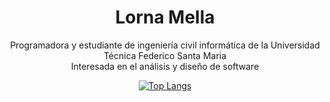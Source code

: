 <div align="center">
  <h1> Lorna Mella </h1>
  <p> 
    Programadora y estudiante de ingeniería civil informática de la Universidad Técnica Federico Santa Maria <br/>
    Interesada en el análisis y diseño de software 
  </p>
  
[![Top Langs](https://github-readme-stats.vercel.app/api/top-langs/?username=lmellan&layout=donut-vertical&theme=transparent)](https://github.com/lmellan/github-readme-stats)



</div>
